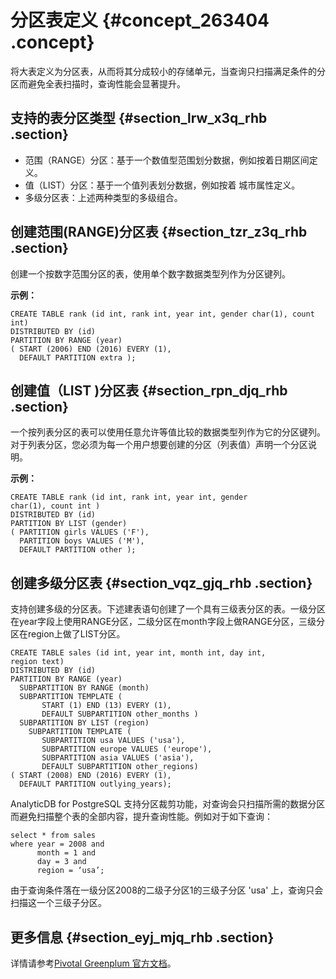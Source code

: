 # 分区表定义 {#concept_263404 .concept}

将大表定义为分区表，从而将其分成较小的存储单元，当查询只扫描满足条件的分区而避免全表扫描时，查询性能会显著提升。

## 支持的表分区类型 {#section_lrw_x3q_rhb .section}

-   范围（RANGE）分区：基于一个数值型范围划分数据，例如按着日期区间定义。
-   值（LIST）分区：基于一个值列表划分数据，例如按着 城市属性定义。
-   多级分区表：上述两种类型的多级组合。

## 创建范围\(RANGE\)分区表 {#section_tzr_z3q_rhb .section}

创建一个按数字范围分区的表，使用单个数字数据类型列作为分区键列。

**示例：** 

```
CREATE TABLE rank (id int, rank int, year int, gender char(1), count int)
DISTRIBUTED BY (id)
PARTITION BY RANGE (year)
( START (2006) END (2016) EVERY (1), 
  DEFAULT PARTITION extra ); 
```

## 创建值（LIST \)分区表 {#section_rpn_djq_rhb .section}

一个按列表分区的表可以使用任意允许等值比较的数据类型列作为它的分区键列。对于列表分区，您必须为每一个用户想要创建的分区（列表值）声明一个分区说明。

**示例：** 

```
CREATE TABLE rank (id int, rank int, year int, gender 
char(1), count int ) 
DISTRIBUTED BY (id)
PARTITION BY LIST (gender)
( PARTITION girls VALUES ('F'), 
  PARTITION boys VALUES ('M'), 
  DEFAULT PARTITION other );
```

## 创建多级分区表 {#section_vqz_gjq_rhb .section}

支持创建多级的分区表。下述建表语句创建了一个具有三级表分区的表。一级分区在year字段上使用RANGE分区，二级分区在month字段上做RANGE分区，三级分区在region上做了LIST分区。

```
CREATE TABLE sales (id int, year int, month int, day int, 
region text)
DISTRIBUTED BY (id)
PARTITION BY RANGE (year)            
  SUBPARTITION BY RANGE (month)     
  SUBPARTITION TEMPLATE (
       START (1) END (13) EVERY (1), 
       DEFAULT SUBPARTITION other_months )
  SUBPARTITION BY LIST (region)    
    SUBPARTITION TEMPLATE (
       SUBPARTITION usa VALUES ('usa'),
       SUBPARTITION europe VALUES ('europe'),
       SUBPARTITION asia VALUES ('asia'),
       DEFAULT SUBPARTITION other_regions)
( START (2008) END (2016) EVERY (1),
  DEFAULT PARTITION outlying_years);
```

AnalyticDB for PostgreSQL 支持分区裁剪功能，对查询会只扫描所需的数据分区而避免扫描整个表的全部内容，提升查询性能。例如对于如下查询：

```
select * from sales 
where year = 2008 and 
      month = 1 and 
      day = 3 and 
      region = ‘usa’;
```

由于查询条件落在一级分区2008的二级子分区1的三级子分区 'usa' 上，查询只会扫描这一个三级子分区。

## 更多信息 {#section_eyj_mjq_rhb .section}

详情请参考[Pivotal Greenplum 官方文档](http://gpdb.docs.pivotal.io/4380/ref_guide/sql_commands/CREATE_TABLE.html)。

